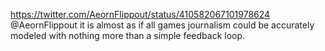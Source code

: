 https://twitter.com/AeornFlippout/status/410582067101978624 @AeornFlippout it is almost as if all games journalism could be accurately modeled with nothing more than a simple feedback loop.